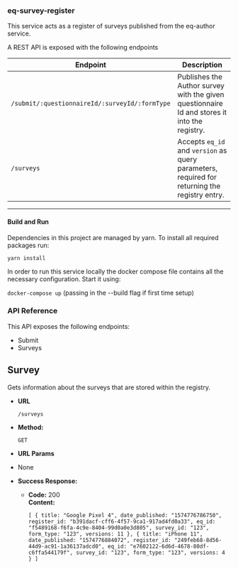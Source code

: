 ### eq-survey-register

This service acts as a register of surveys published from the eq-author service.

A REST API is exposed with the following endpoints

| Endpoint                                       | Description                                                                                   |
| ---------------------------------------------- | --------------------------------------------------------------------------------------------- |
| `/submit/:questionnaireId/:surveyId/:formType` | Publishes the Author survey with the given questionnaire Id and stores it into the registry.  |
| `/surveys`                                     | Accepts `eq_id` and `version` as query parameters, required for returning the registry entry. |

---

#### Build and Run

Dependencies in this project are managed by yarn. To install all required packages run:

`yarn install`

In order to run this service locally the docker compose file contains all the necessary configuration. Start it using:

`docker-compose up` (passing in the --build flag if first time setup)

### API Reference

This API exposes the following endpoints:

- Submit
- Surveys

## **Survey**

Gets information about the surveys that are stored within the registry.

- **URL**

  `/surveys`

- **Method:**

  `GET`

- **URL Params**

* None

- **Success Response:**

  - **Code:** 200 <br />
    **Content:**
    ```
    [ { title: "Google Pixel 4", date_published: "1574776786750", register_id: "b391dacf-cff6-4f57-9ca1-917ad4fd0a33", eq_id: "f5489168-f6fa-4c9e-8404-99d0a0e3d805", survey_id: "123", form_type: "123", versions: 11 }, { title: "iPhone 11", date_published: "1574776884072", register_id: "249feb68-8d56-44d9-ac91-1a36137adcd0", eq_id: "e7602122-6d6d-4678-80df-c6ffa544179f", survey_id: "123", form_type: "123", versions: 4 } ]
    ```
